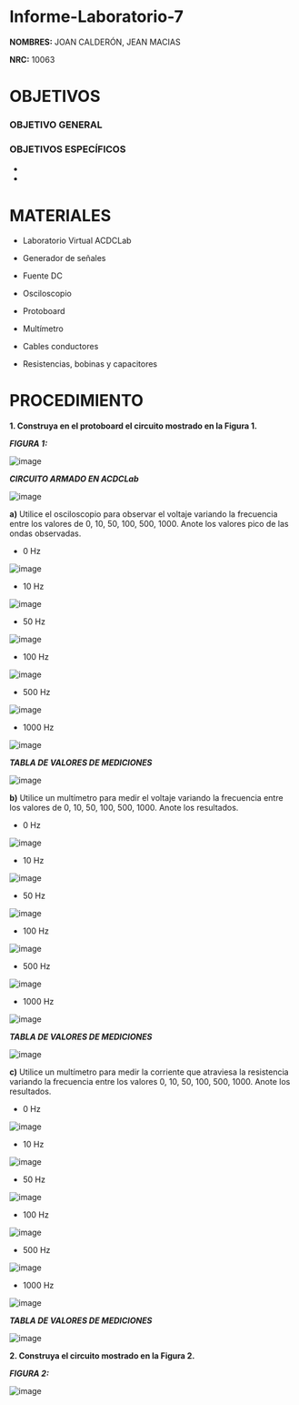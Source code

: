 # Informe-Laboratorio-7

**NOMBRES:** JOAN CALDERÓN, JEAN MACIAS

**NRC:** 10063

# **OBJETIVOS**

### **OBJETIVO GENERAL**

### **OBJETIVOS ESPECÍFICOS**

* 

*

# **MATERIALES**

* Laboratorio Virtual ACDCLab

* Generador de señales

* Fuente DC

* Osciloscopio

* Protoboard

* Multímetro

* Cables conductores

* Resistencias, bobinas y capacitores

# **PROCEDIMIENTO**

**1. Construya en el protoboard el circuito mostrado en la Figura 1.**

***FIGURA 1:***

![image](https://user-images.githubusercontent.com/116774235/217982009-f376e51d-5aa6-405a-9254-c28deacbbf40.png)

***CIRCUITO ARMADO EN ACDCLab***

![image](https://user-images.githubusercontent.com/116774235/218029249-4770f9d3-017c-4127-ae47-4a63d973a9ef.png)

**a)** Utilice el osciloscopio para observar el voltaje  variando la frecuencia entre los valores de 0, 10, 50, 100, 500, 1000. Anote los valores pico de las ondas observadas.

* 0 Hz

![image](https://user-images.githubusercontent.com/116774235/218088818-31a4b5ae-9e14-4f58-af4c-01e5ae4cb1bf.png)

* 10 Hz

![image](https://user-images.githubusercontent.com/116774235/218087431-052f7d62-eb67-43bc-9459-fc1b4f21a711.png)

* 50 Hz

![image](https://user-images.githubusercontent.com/116774235/218087686-2f0ba7a3-1abd-490f-8d0a-c78b98f625b2.png)

* 100 Hz 

![image](https://user-images.githubusercontent.com/116774235/218088012-73da0e75-8d6f-4c98-ba97-a7af3a79d59c.png)

* 500 Hz 

![image](https://user-images.githubusercontent.com/116774235/218088251-22d61919-b13f-491f-9786-228bcda40fff.png)

* 1000 Hz

![image](https://user-images.githubusercontent.com/116774235/218088417-5c6b2c19-8ac8-4877-bc84-98442309901a.png)

***TABLA DE VALORES DE MEDICIONES***

![image](https://user-images.githubusercontent.com/116774235/218096177-2094740e-3b63-4db5-a738-9968f436ce39.png)

**b)** Utilice un multímetro para medir el voltaje  variando la frecuencia entre los valores de 0, 10, 50, 100, 500, 1000. Anote los resultados.

* 0 Hz

![image](https://user-images.githubusercontent.com/116774235/218091531-8de577fa-c943-4fb0-9351-1ca4909e34e2.png)

* 10 Hz

![image](https://user-images.githubusercontent.com/116774235/218091489-be6bc305-8889-4251-900a-62f23d28b588.png)

* 50 Hz

![image](https://user-images.githubusercontent.com/116774235/218091402-01daba17-1aa1-46b8-a199-3bf6dd1a33fc.png)

* 100 Hz

![image](https://user-images.githubusercontent.com/116774235/218091329-0d408d7f-c926-43d2-b703-1fb17cbcd064.png)

* 500 Hz

![image](https://user-images.githubusercontent.com/116774235/218091266-c4cb2c9c-344e-4f0e-a9e2-d876e8f8cc7b.png)

* 1000 Hz

![image](https://user-images.githubusercontent.com/116774235/218091188-034eb935-02b8-49c1-966a-df3b856e10e0.png)

***TABLA DE VALORES DE MEDICIONES***

![image](https://user-images.githubusercontent.com/116774235/218096053-3106f35d-0371-43e4-b4f9-63d84f0306d9.png)

**c)** Utilice un multímetro para medir la corriente que atraviesa la resistencia variando la frecuencia entre los valores 0, 10, 50, 100, 500, 1000. Anote los resultados.

* 0 Hz

![image](https://user-images.githubusercontent.com/116774235/218093631-4350e8e3-03db-4f13-a0e0-a6f290d6c61c.png)

* 10 Hz

![image](https://user-images.githubusercontent.com/116774235/218093557-234b7d4c-3b59-428f-842b-6a06bc7c4109.png)

* 50 Hz

![image](https://user-images.githubusercontent.com/116774235/218093494-a33937c2-8029-4626-b636-490edab74f6c.png)

* 100 Hz

![image](https://user-images.githubusercontent.com/116774235/218093392-a1d64735-b4bf-4d37-919b-09aa06d08543.png)

* 500 Hz

![image](https://user-images.githubusercontent.com/116774235/218093315-c8c54b3b-e058-487c-ad10-dc3515a77351.png)

* 1000 Hz

![image](https://user-images.githubusercontent.com/116774235/218093176-4b29f3c5-b234-4462-8a58-489fe75f0ef0.png)

***TABLA DE VALORES DE MEDICIONES***

![image](https://user-images.githubusercontent.com/116774235/218095950-3fa6601c-0f1d-4edd-9df7-4b58ca729900.png)

**2. Construya el circuito mostrado en la Figura 2.**

***FIGURA 2:***

![image](https://user-images.githubusercontent.com/116774235/218096644-6b4578e3-b356-4290-9e59-cf987c5b7f7d.png)
